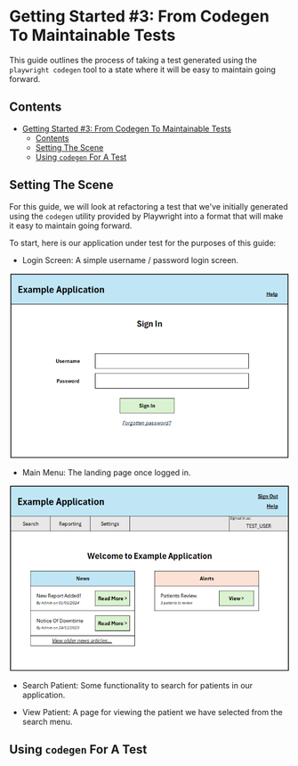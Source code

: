# Getting Started #3: From Codegen To Maintainable Tests

This guide outlines the process of taking a test generated using the `playwright codegen` tool to a state where it
will be easy to maintain going forward.

## Contents

- [Getting Started #3: From Codegen To Maintainable Tests](#getting-started-3-from-codegen-to-maintainable-tests)
  - [Contents](#contents)
  - [Setting The Scene](#setting-the-scene)
  - [Using `codegen` For A Test](#using-codegen-for-a-test)

## Setting The Scene

For this guide, we will look at refactoring a test that we've initially generated using the `codegen` utility provided
by Playwright into a format that will make it easy to maintain going forward.

To start, here is our application under test for the purposes of this guide:

- Login Screen: A simple username / password login screen.

<!-- vale off -->
![An image of the Example Application login screen](./img/3-1_example_login.png "Example login screen with a username and password field")
<!-- vale on -->

- Main Menu: The landing page once logged in.

<!-- vale off -->
![An image of the Example Application home screen](./img/3-2_example_home.png "Example home screen with a navigation menu, news and alerts section")
<!-- vale on -->

- Search Patient: Some functionality to search for patients in our application.

- View Patient: A page for viewing the patient we have selected from the search menu.

## Using `codegen` For A Test

